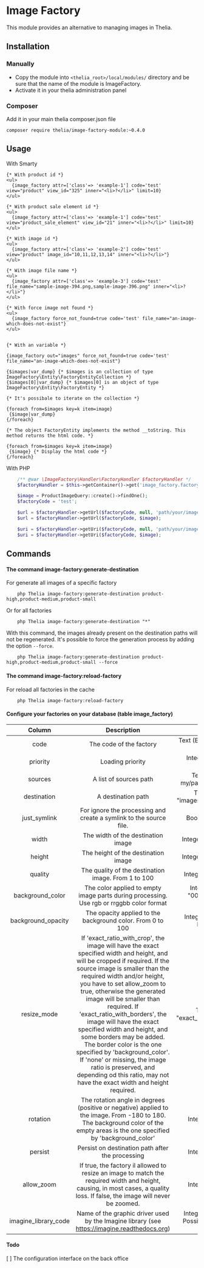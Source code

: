 # Image Factory

This module provides an alternative to managing images in Thelia.

## Installation

### Manually

* Copy the module into ```<thelia_root>/local/modules/``` directory and be sure that the name of the module is ImageFactory.
* Activate it in your thelia administration panel

### Composer

Add it in your main thelia composer.json file

```
composer require thelia/image-factory-module:~0.4.0
```

## Usage

With Smarty
```smarty
{* With product id *}
<ul>
  {image_factory attr=['class'=> 'example-1'] code='test' view="product" view_id="325" inner="<li>?</li>" limit=10}
</ul>

{* With product sale element id *}
<ul>
  {image_factory attr=['class'=> 'example-1'] code='test' view="product_sale_element" view_id="21" inner="<li>?</li>" limit=10}
</ul>

{* With image id *}
<ul>
  {image_factory attr=['class'=> 'example-2'] code='test' view="product" image_id="10,11,12,13,14" inner="<li>?</li>"}
</ul>

{* With image file name *}
<ul>
  {image_factory attr=['class'=> 'example-3'] code='test' file_name="sample-image-394.png,sample-image-396.png" inner="<li>?</li>"}
</ul>

{* With force image not found *}
<ul>
  {image_factory force_not_found=true code='test' file_name="an-image-which-does-not-exist"}
</ul>


{* With an variable *}

{image_factory out="images" force_not_found=true code='test' file_name="an-image-which-does-not-exist"}

{$images|var_dump} {* $images is an collection of type ImageFactory\Entity\FactoryEntityCollection *}
{$images[0]|var_dump} {* $images[0] is an object of type ImageFactory\Entity\FactoryEntity *}

{* It's possibale to iterate on the collection *}

{foreach from=$images key=k item=image}
 {$image|var_dump}
{/foreach}

{* The object FactoryEntity implements the method __toString. This method returns the html code. *}

{foreach from=$images key=k item=image}
 {$image} {* Display the html code *}
{/foreach}
```

With PHP
```php
    /** @var \ImageFactory\Handler\FactoryHandler $factoryHandler */
    $factoryHandler = $this->getContainer()->get('image_factory.factory_handler');

    $image = ProductImageQuery::create()->findOne();
    $factoryCode = 'test';

    $url = $factoryHandler->getUrl($factoryCode, null, 'path/your/image');
    $url = $factoryHandler->getUrl($factoryCode, $image);

    $uri = $factoryHandler->getUri($factoryCode, null, 'path/your/image');
    $uri = $factoryHandler->getUri($factoryCode, $image);
```

## Commands

#### The command image-factory:generate-destination

For generate all images of a specific factory

```shell
    php Thelia image-factory:generate-destination product-high,product-medium,product-small
```

Or for all factories

```shell
    php Thelia image-factory:generate-destination "*"
```

With this command, the images already present on the destination paths will not be regenerated.
It's possible to force the generation process by adding the option `--force`.

```shell
    php Thelia image-factory:generate-destination product-high,product-medium,product-small --force
```

#### The command image-factory:reload-factory

For reload all factories in the cache

```shell
    php Thelia image-factory:reload-factory
```

#### Configure your factories on your database (table image_factory)
        
| Column        | Description           | Type          |
|:-------------:|:-------------:|:-----:|
| code      | The code of the factory | Text (Example : "product-medium") |
| priority      | Loading priority      |   Integer (Example : 4, Default : 0) |
| sources | A list of sources path    |    Text (Example : "  my/path/1  \|  my/path/2  ") |
| destination | A destination path    |    Text (Example : "images/product/medium") |
| just_symlink | For ignore the processing and create a symlink to the source file.    |    Boolean (Default : 0) |
| width | The width of the destination image    |    Integer (Example : 400) |
| height | The height of the destination image    |    Integer (Example : 400) |
| quality | The quality of the destination image. From 1 to 100    |    Integer (Example : 90) |
| background_color | The color applied to empty image parts during processing. Use rgb or rrggbb color format    |    Integer (Example : "000000", Default : "FFFFFF") |
| background_opacity | The opacity applied to the background color. From 0 to 100   |    Integer (Example : 90, Default: 100) |
| resize_mode | If 'exact_ratio_with_crop', the image will have the exact specified width and height, and will be cropped if required. If the source image is smaller than the required width and/or height, you have to set allow_zoom to true, otherwise the generated image will be smaller than required. If 'exact_ratio_with_borders', the image will have the exact specified width and height, and some borders may be added. The border color is the one specified by 'background_color'. If 'none' or missing, the image ratio is preserved, and depending od this ratio, may not have the exact width and height required.    |    Text (Default : "exact_ratio_with_borders") |
| rotation | The rotation angle in degrees (positive or negative) applied to the image. From -180 to 180. The background color of the empty areas is the one specified by 'background_color'    |    Integer (Default : 0) |
| persist | Persist on destination path after the processing     |    Integer (Default : 1) |
| allow_zoom | If true, the factory il allowed to resize an image to match the required width and height, causing, in most cases, a quality loss. If false, the image will never be zoomed.     |    Integer (Default : 0) |
| imagine_library_code | Name of the graphic driver used by the Imagine library (see https://imagine.readthedocs.org)     |    Integer (Default : "gd", Possible : "gd, imagick, gmagick") |

#### Todo

[ ] The configuration interface on the back office

